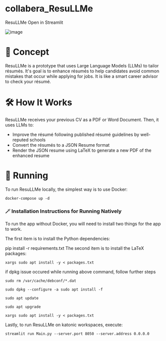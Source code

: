 # collabera_ResuLLMe

ResuLLMe Open in Streamlit  

![image](https://github.com/Katonic-ML-Marketplace/collabera_ResuLLMe/assets/124993015/eeae0104-b63d-4aef-bcce-05487ffddb0f)

# 🚀 Concept

ResuLLMe is a prototype that uses Large Language Models (LLMs) to tailor résumés. It's goal is to enhance résumés to help candidates avoid common mistakes that occur while applying for jobs. It is like a smart career advisor to check your résumé.

# 🛠 How It Works
ResuLLMe receives your previous CV as a PDF or Word Document. Then, it uses LLMs to:

- Improve the résumé following published résumé guidelines by well-reputed schools
- Convert the résumés to a JSON Resume format
- Render the JSON resume using LaTeX to generate a new PDF of the enhanced resume
# 🏃 Running

To run ResuLLMe locally, the simplest way is to use Docker:

    docker-compose up -d

### 🪄 Installation Instructions for Running Natively
To run the app without Docker, you will need to install two things for the app to work. 

The first item is to install the Python dependencies:

pip install -r requirements.txt
The second item is to install the LaTeX packages:

    xargs sudo apt install -y < packages.txt

if dpkg issue occured while running above command, follow further steps

    sudo rm /var/cache/debconf/*.dat

    sudo dpkg --configure -a sudo apt install -f

    sudo apt update

    sudo apt upgrade

    xargs sudo apt install -y < packages.txt
Lastly, to run ResuLLMe on katonic workspaces, execute:

    streamlit run Main.py --server.port 8050 --server.address 0.0.0.0



